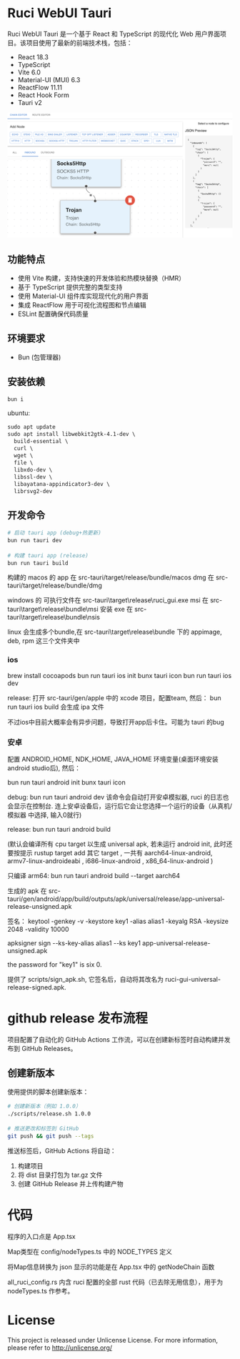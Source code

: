 # Ruci WebUI Tauri

Ruci WebUI Tauri 是一个基于 React 和 TypeScript 的现代化 Web 用户界面项目。该项目使用了最新的前端技术栈，包括：

- React 18.3
- TypeScript
- Vite 6.0
- Material-UI (MUI) 6.3
- ReactFlow 11.11
- React Hook Form
- Tauri v2



![screenshot](screenshot.png)

## 功能特点

- 使用 Vite 构建，支持快速的开发体验和热模块替换（HMR）
- 基于 TypeScript 提供完整的类型支持
- 使用 Material-UI 组件库实现现代化的用户界面
- 集成 ReactFlow 用于可视化流程图和节点编辑
- ESLint 配置确保代码质量


## 环境要求

- Bun (包管理器)

## 安装依赖

```bash
bun i
```

ubuntu:

```
sudo apt update
sudo apt install libwebkit2gtk-4.1-dev \
  build-essential \
  curl \
  wget \
  file \
  libxdo-dev \
  libssl-dev \
  libayatana-appindicator3-dev \
  librsvg2-dev
```

## 开发命令

```bash
# 启动 tauri app (debug+热更新)
bun run tauri dev

# 构建 tauri app (release)
bun run tauri build
```

构建的 macos 的 app 在
src-tauri/target/release/bundle/macos
dmg 在
src-tauri/target/release/bundle/dmg

windows 的 
可执行文件在
src-tauri\target\release\ruci_gui.exe
msi 在
src-tauri\target\release\bundle\msi
安装 exe 在
src-tauri\target\release\bundle\nsis

linux 会生成多个bundle,在
 src-tauri\target\release\bundle 下的
 appimage, deb, rpm 这三个文件夹中


### ios

brew install cocoapods
bun run tauri ios init
bunx tauri icon
bun run tauri ios dev

release:
打开 src-tauri/gen/apple 中的 xcode 项目，配置team, 然后：
bun run tauri ios build
会生成 ipa 文件

不过ios中目前大概率会有异步问题，导致打开app后卡住。可能为 tauri 的bug

### 安卓


配置 ANDROID_HOME, NDK_HOME, JAVA_HOME 环境变量(桌面环境安装 android studio后), 然后：

bun run tauri android init
bunx tauri icon

debug:
bun run tauri android dev 
该命令会自动打开安卓模拟器, ruci 的日志也会显示在控制台. 连上安卓设备后，运行后它会让您选择一个运行的设备（从真机/模拟器 中选择, 输入0就行)

release:
bun run tauri android build

(默认会编译所有 cpu target 以生成 universal apk, 若未运行 android init, 此时还要按提示 rustup target add 其它 target , 一共有
aarch64-linux-android, armv7-linux-androideabi , i686-linux-android , x86_64-linux-android
)

只编译 arm64:
bun run tauri android build --target aarch64


生成的 apk 在
src-tauri/gen/android/app/build/outputs/apk/universal/release/app-universal-release-unsigned.apk

签名：
keytool -genkey -v -keystore key1 -alias alias1 -keyalg RSA -keysize 2048 -validity 10000

apksigner sign --ks-key-alias alias1 --ks key1 app-universal-release-unsigned.apk

the password for "key1" is six 0.

提供了 scripts/sign_apk.sh, 它签名后，自动将其改名为 ruci-gui-universal-release-signed.apk.


# github release 发布流程

项目配置了自动化的 GitHub Actions 工作流，可以在创建新标签时自动构建并发布到 GitHub Releases。

## 创建新版本

使用提供的脚本创建新版本：

```bash
# 创建新版本（例如 1.0.0）
./scripts/release.sh 1.0.0

# 推送更改和标签到 GitHub
git push && git push --tags
```

推送标签后，GitHub Actions 将自动：
1. 构建项目
2. 将 dist 目录打包为 tar.gz 文件
3. 创建 GitHub Release 并上传构建产物

# 代码

程序的入口点是 App.tsx

Map类型在 config/nodeTypes.ts 中的 NODE_TYPES 定义

将Map信息转换为 json 显示的功能是在 App.tsx 中的 getNodeChain 函数

all_ruci_config.rs 内含 ruci 配置的全部 rust 代码（已去除无用信息），用于为 nodeTypes.ts 作参考。



# License

This project is released under Unlicense License.
For more information, please refer to <http://unlicense.org/>